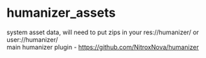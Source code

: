 # humanizer_assets
system asset data, will need to put zips in your res://humanizer/ or user://humanizer/  
main humanizer plugin - https://github.com/NitroxNova/humanizer  
